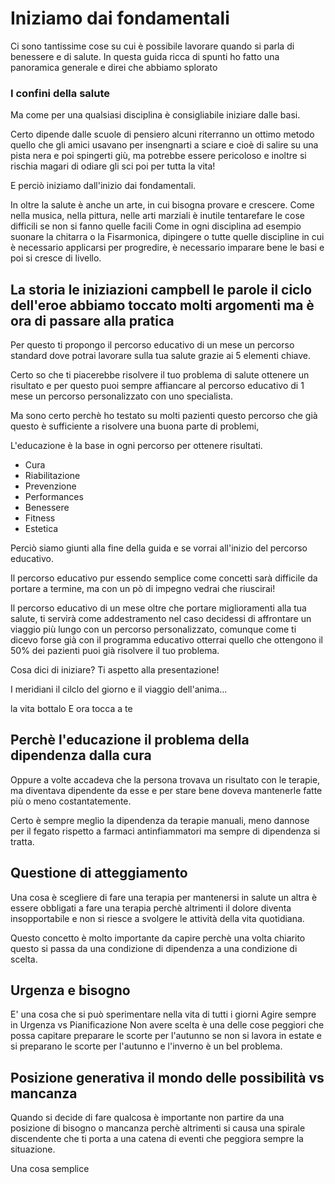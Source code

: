 # Iniziamo dai fondamentali 

Ci sono tantissime cose su cui è possibile lavorare quando si parla di benessere e di salute. In questa guida ricca di spunti ho fatto una panoramica generale e direi che abbiamo splorato

### I confini della salute 

Ma come per una qualsiasi disciplina è consigliabile iniziare dalle basi.

Certo dipende dalle scuole di pensiero alcuni riterranno un ottimo metodo quello che gli amici usavano per insengnarti a sciare e cioè di salire su una pista nera e poi spingerti giù, ma potrebbe essere pericoloso e inoltre si rischia magari di odiare gli sci poi per tutta la vita! 

E perciò iniziamo dall'inizio dai fondamentali. 

In oltre la salute è anche un arte, in cui bisogna provare e crescere. Come nella musica, nella pittura, nelle arti marziali è inutile tentarefare le cose difficili se non si fanno quelle facili 
Come in ogni disciplina ad esempio suonare la chitarra o la Fisarmonica, dipingere o tutte quelle discipline in cui è necessario applicarsi per progredire, è necessario imparare  bene le basi e poi si cresce di livello.
## La storia le iniziazioni campbell le parole il ciclo dell'eroe  abbiamo toccato molti argomenti ma è ora di passare alla pratica


Per questo ti propongo il percorso educativo di un mese un percorso standard dove potrai lavorare sulla tua salute grazie ai 5 elementi chiave.

Certo so che ti piacerebbe risolvere il tuo problema di salute ottenere un risultato e per questo puoi sempre affiancare al percorso educativo di 1 mese un percorso  personalizzato con uno specialista. 

Ma sono certo perchè ho testato su molti pazienti questo percorso che già questo è sufficiente a risolvere una buona parte di problemi, 




L'educazione è la base in ogni percorso per ottenere risultati.

- Cura
- Riabilitazione
- Prevenzione
- Performances
- Benessere
- Fitness
- Estetica

 
Perciò siamo giunti alla fine della guida e se vorrai  all'inizio del percorso educativo.

Il percorso educativo pur essendo semplice come concetti sarà difficile da portare a termine, ma con un pò di impegno vedrai che riuscirai!

Il percorso educativo di un mese oltre che portare miglioramenti alla tua salute, ti servirà come addestramento nel caso decidessi di affrontare un viaggio più lungo con un percorso personalizzato, comunque come ti dicevo forse già con il programma educativo otterrai  quello che ottengono il 50% dei pazienti puoi già risolvere  il tuo problema.

Cosa dici di iniziare? Ti aspetto alla presentazione! 


I meridiani il cilclo del giorno e il viaggio dell'anima...

la vita bottalo
E ora tocca a te 


## Perchè l'educazione il problema della dipendenza dalla cura
 
Oppure a volte accadeva che la persona trovava un risultato con le terapie, ma diventava dipendente da esse e per stare bene doveva mantenerle fatte più o meno costantatemente.

Certo è sempre meglio la dipendenza da terapie manuali, meno dannose per il fegato rispetto a farmaci antinfiammatori ma sempre di dipendenza si tratta.

## Questione di atteggiamento 

Una cosa è scegliere di fare una terapia per mantenersi in salute un altra è essere obbligati a fare una terapia perchè altrimenti il dolore diventa insopportabile e non si riesce a svolgere le attività della vita quotidiana.

Questo concetto è molto importante da capire perchè una volta chiarito questo si passa da una condizione di dipendenza a una condizione di scelta.


## Urgenza e bisogno

E' una cosa che si può sperimentare nella vita di tutti i giorni 
Agire sempre in Urgenza vs Pianificazione 
Non avere scelta è una delle cose peggiori che possa capitare preparare le scorte per l'autunno se non si lavora in estate e si preparano le scorte per l'autunno e l'inverno è un bel problema.

## Posizione generativa il mondo delle possibilità vs mancanza

Quando si decide di fare qualcosa è importante non partire da una posizione di bisogno o mancanza perchè altrimenti si causa una spirale discendente che ti porta a una catena di eventi che peggiora sempre la situazione. 


Una cosa semplice
<!--stackedit_data:
eyJoaXN0b3J5IjpbLTEyNTI3NTY1MjksNDgzMTcxODkzLC0xOD
g4MDI1Mjc2LDEwNDI1MDIzMjEsLTE5MzE0MjY5OTVdfQ==
-->
